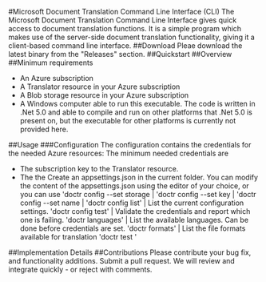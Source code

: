#Microsoft Document Translation Command Line Interface (CLI)
The Microsoft Document Translation Command Line Interface gives quick access to document translation functions.
It is a simple program which makes use of the server-side document translation functionality, giving it a client-based
command line interface.
##Download
Pleae download the latest binary from the "Releases" section.
##Quickstart
##Overview
##Minimum requirements
- An Azure subscription
- A Translator resource in your Azure subscription
- A Blob storage resource in your Azure subscription
- A Windows computer able to run this executable. The code is written in .Net 5.0 and able to compile and run on other platforms that
.Net 5.0 is present on, but the executable for other platforms is currently not provided here.

##Usage
###Configuration
The configuration contains the credentials for the needed Azure resources:
The minimum needed credentials are
- The subscription key to the Translator resource.
- The the 
Create an appsettings.json in the current folder. You can modify the content of the appsettings.json using the editor of
your choice, or you can use
'doctr config --set storage <Storage Connection String>	|
'doctr config --set key <Subscription key of the Translator resource>	|
'doctr config --set name <Name of the Azure Translator resource>	| 
'doctr config list'	| List the current configuration settings.
'doctr config test'	| Validate the credentials and report which one is failing.
'doctr languages'	| List the available languages. Can be done before credentials are set.
'doctr formats'		| List the file formats available for translation
'doctr test <folder>' 

##Implementation Details
##Contributions
Please contribute your bug fix, and functionality additions. Submit a pull request. We will review and integrate
quickly - or reject with comments.